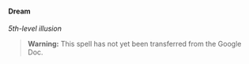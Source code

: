 #### Dream
<!-- markdownlint-disable-next-line no-emphasis-as-heading -->
_5th-level illusion_

> **Warning:**
> This spell has not yet been transferred from the Google Doc.
